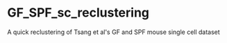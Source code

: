 # GF_SPF_sc_reclustering
A quick reclustering of Tsang et al's GF and SPF mouse single cell dataset
